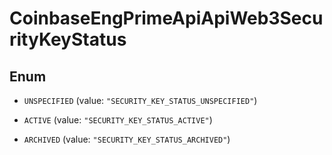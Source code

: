 
# CoinbaseEngPrimeApiApiWeb3SecurityKeyStatus

## Enum


* `UNSPECIFIED` (value: `"SECURITY_KEY_STATUS_UNSPECIFIED"`)

* `ACTIVE` (value: `"SECURITY_KEY_STATUS_ACTIVE"`)

* `ARCHIVED` (value: `"SECURITY_KEY_STATUS_ARCHIVED"`)



